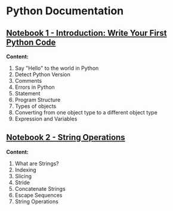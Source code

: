 # **Python Documentation**

## [Notebook 1 - Introduction: Write Your First Python Code](https://github.com/dikoharyadhanto/Python-Documentation/blob/2417b03a17a7d096f6e26a082cbc472ddffd8bd2/PY0101EN-1-1-Write_your_first_python_code.ipynb)

**Content:**

1. Say "Hello" to the world in Python
2. Detect Python Version
3. Comments
4. Errors in Python
5. Statement
6. Program Structure
7. Types of objects
8. Converting from one object type to a different object type
9. Expression and Variables

## [Notebook 2 - String Operations](https://github.com/dikoharyadhanto/Python-Documentation/blob/45a890facf786a86ed7b9a7300dbdaf92abd22f7/PY0101EN-1-2-Strings.ipynb)

**Content:**

1. What are Strings?
2. Indexing
3. Slicing
4. Stride
5. Concatenate Strings
6. Escape Sequences
7. String Operations
